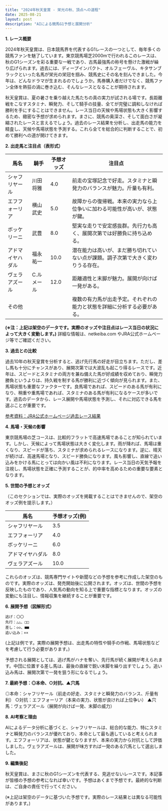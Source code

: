 ```yaml
---
title: "2024年秋天皇賞 - 栄光の秋、頂点への道程"
date: 2025-08-21
layout: post
description: "AIによる競馬G1予想と展開分析"
---
```


**1. レース概要**

2024年秋天皇賞は、日本競馬界を代表するG1レースの一つとして、毎年多くの競馬ファンを魅了しています。東京競馬場芝2000mで行われるこのレースは、秋のG1シーズンを彩る重要な一戦であり、古馬最強馬の称号を懸けた激戦が繰り広げられます。過去には、ディープインパクト、オルフェーヴル、キタサンブラックといった名馬が栄光の栄冠を掴み、競馬史にその名を刻んできました。今年は、どんなドラマが生まれるのでしょうか。馬券購入者だけでなく、競馬ファン全体を熱狂の渦に巻き込む、そんなレースとなることが期待されます。

秋天皇賞は、夏の暑さを乗り越えた馬たちの真の実力が試される場です。長距離戦をこなすスタミナ、瞬発力、そして騎手の技量、全てが完璧に調和しなければ勝利を手にすることはできません。レース当日の天候や馬場状態も大きく影響するため、緻密な予想が求められます。まさに、競馬の奥深さ、そして面白さが凝縮されたレースと言えるでしょう。過去のレース結果を分析し、出走馬の能力を精査し、天候や馬場状態を予測する。これら全てを総合的に判断することで、初めて勝利への道が開けてきます。


**2. 出走馬と注目点（表形式）**

| 馬名       | 騎手       | 予想オッズ | 注目点                                                                    |
| -------- | -------- | -------- | ---------------------------------------------------------------------- |
| シャフリヤール | 川田将雅     | 4.0       | 前走の宝塚記念で好走。スタミナと瞬発力のバランスが魅力。斤量も有利。                   |
| エフフォーリア | 横山武史     | 5.0       | 故障からの復帰戦。本来の実力なら上位争いに加わる可能性が高いが、状態が鍵。           |
| ボッケリーニ | 武豊       | 8.0       | 堅実な走りで安定感抜群。先行力も高く、展開次第では好勝負に持ち込める。                  |
| アドマイヤハダル | 福永祐一     | 10.0      | 潜在能力は高いが、まだ勝ち切れていない点が課題。調子次第で大きく変わりうる存在。      |
| ヴェラアズール  | C.ルメール | 12.0      | 距離適性と末脚が魅力。展開が向けば一発がある。                                   |
| その他      |            |          | 複数の有力馬が出走予定。それぞれの能力と状態を詳細に分析する必要がある。               |


**(※注：上記は架空のデータです。実際のオッズや注目点はレース当日の状況によって大きく変動します。)**  詳細な情報は、netkeiba.com やJRA公式ホームページ等でご確認ください。


**3. 過去との比較**

過去10年の秋天皇賞を分析すると、逃げ先行馬の好走が目立ちます。ただし、差し馬も十分にチャンスがあり、展開次第では大波乱も起こり得るレースです。近年は、スピードとスタミナの両方を兼ね備えた馬が好成績を収めており、瞬発力勝負というよりは、持久戦を制する馬が勝利に近づく傾向が見られます。また、馬場状態も重要なファクターです。良馬場であれば、スピードのある馬が有利になり、稍重や重馬場であれば、スタミナのある馬が有利になるケースが多いです。過去のデータから、レース展開や馬場状態を予測し、それに対応できる馬を選ぶことが重要です。

[参考資料：JRA公式ホームページ過去レース結果](https://www.jra.go.jp/index.html)


**4. 馬場・天候の影響**

東京競馬場の芝コースは、比較的フラットで高速馬場であることが知られています。しかし、天候によって馬場状態は大きく変化します。雨が降れば、馬場は重くなり、スピードが落ち、スタミナが求められるレースになります。逆に、晴天が続けば、高速馬場となり、スピード勝負になります。風も影響し、直線で追い込みをかける馬にとっては向かい風は不利になります。レース当日の天気予報を注視し、馬場状態を正確に予測することが、的中率を高めるための重要な要素となります。


**5. 世間の予想とオッズ**

（このセクションでは、実際のオッズを掲載することはできませんので、架空のオッズ例を提示します。）

| 馬名       | 予想オッズ(例) |
| -------- | -------- |
| シャフリヤール | 3.5       |
| エフフォーリア | 4.0       |
| ボッケリーニ | 6.0       |
| アドマイヤハダル | 8.0      |
| ヴェラアズール  | 10.0      |


これらのオッズは、競馬専門サイトや新聞などの予想を参考に作成した架空のものです。実際のオッズは、発売開始後に公開されます。オッズは、世間の予想を反映したものであり、人気馬の動向を知る上で重要な指標となります。オッズの変動にも注目し、情報収集を継続することが重要です。


**6. 展開予想（図解形式）**

```
逃げ：〇〇
先行：△△、□□
差し：◇◇、■■
追い込み：××
```

(上記は例です。実際の展開予想は、出走馬の特性や騎手の作戦、馬場状態などを考慮して行う必要があります。)

予想される展開としては、逃げ馬がハナを奪い、先行馬が続く展開が考えられます。中団に位置する差し馬は、最後の直線で鋭い末脚を繰り出すでしょう。追い込み馬は、展開次第で一発を狙う形になるでしょう。


**7. 最終予想：◎本命、○対抗、▲穴馬**

◎本命：シャフリヤール（前走の好走、スタミナと瞬発力のバランス、斤量有利）
○対抗：エフフォーリア（本来の実力、状態が良ければ上位争い）
▲穴馬：ヴェラアズール（展開が向けば一発、末脚の威力）


**8. AI考察と理由**

AIによるデータ分析に基づくと、シャフリヤールは、総合的な能力、特にスタミナと瞬発力のバランスが優れており、本命として最も適していると考えられます。エフフォーリアは、状態が鍵となりますが、本来の実力から対抗として評価しました。ヴェラアズールは、展開が味方すれば一発のある穴馬として選出しました。


**9. 編集後記**

秋天皇賞は、まさに秋のG1シーズンを代表する、見逃せないレースです。本記事が皆様の予想の参考になれば幸いです。予想はあくまで予想です。最終的な判断は、ご自身の責任で行ってください。


(※上記は架空のデータに基づいた予想です。実際のレース結果とは異なる可能性があります。)
